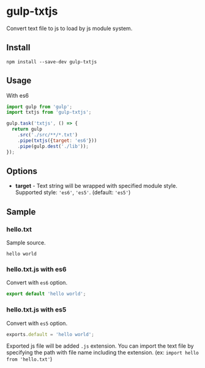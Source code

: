 # gulp-txtjs

Convert text file to js to load by js module system.

## Install

```
npm install --save-dev gulp-txtjs
```

## Usage

With es6

```javascript
import gulp from 'gulp';
import txtjs from 'gulp-txtjs';

gulp.task('txtjs', () => {
  return gulp
    .src('./src/**/*.txt')
    .pipe(txtjs({target: 'es6'}))
    .pipe(gulp.dest('./lib'));
});
```

## Options

* **target** - Text string will be wrapped with specified module style. Supported style: `'es6'`, `'es5'`. (default: `'es5'`)

## Sample

### hello.txt

Sample source.

```
hello world
```

### hello.txt.js with es6

Convert with `es6` option.

```javascript
export default 'hello world';
```

### hello.txt.js with es5

Convert with `es5` option.

```javascript
exports.default = 'hello world';
```

Exported js file will be added `.js` extension.  You can import the text file by specifying the path with file name including the extension. (ex: `import hello from 'hello.txt'`)

